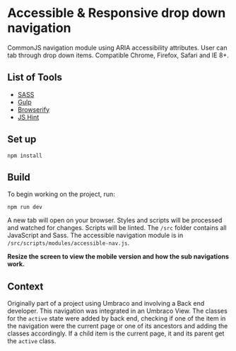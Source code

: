 # Accessible & Responsive drop down navigation
CommonJS navigation module using ARIA accessibility attributes. User can tab through drop down items. Compatible Chrome, Firefox, Safari and IE 8+.

## List of Tools
* [SASS](http://sass-lang.com/)
* [Gulp](https://github.com/gulpjs/gulp/blob/master/docs/getting-started.md)
* [Browserify](http://browserify.org/)
* [JS Hint](http://jshint.com/docs/options/)

## Set up
```npm install```

## Build

To begin working on the project, run:

```npm run dev```

A new tab will open on your browser. Styles and scripts will be processed and watched for changes. Scripts will be linted. The `/src` folder contains all JavaScript and Sass. The accessible navigation module is in `/src/scripts/modules/accessible-nav.js`.

**Resize the screen to view the mobile version and how the sub navigations work.**

## Context
Originally part of a project using Umbraco and involving a Back end developer. This navigation was integrated in an Umbraco View.
The classes for the ```active``` state were added by back end, checking if one of the item in the navigation were the current page or one of its ancestors and adding the classes accordingly.
If a child item is the current page, it and its parent get the ```active``` class.
